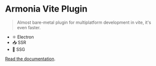 # Armonia Vite Plugin

> Almost bare-metal plugin for multiplatform development in vite, it's even faster.

- ⚛️ Electron
- 📥 SSR
- 📔 SSG

[Read the documentation](https://vite.armoniacore.com/).
